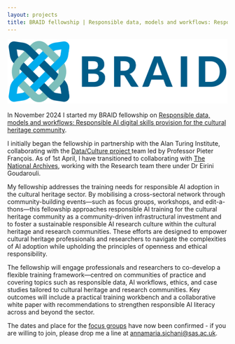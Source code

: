 ```yaml
---
layout: projects
title: BRAID fellowship | Responsible data, models and workflows: Responsible AI digital skills provision for the cultural heritage community
---
```



<a href="https://braiduk.org"><img src="../images/braid.jpg" width="600"/></a>



In November 2024 I started my BRAID fellowship on <a href="https://braiduk.org/responsible-data-models-and-workflows-responsible-ai-digital-skills-provision-for-the-cultural-heritage-community">Responsible data, models and workflows: Responsible AI digital skills provision for the cultural heritage community</a>. 

I initially began the fellowship in partnership with the Alan Turing Institute, collaborating with the <a href="https://www.turing.ac.uk/research/research-projects/dataculture-building-sustainable-communities-around-arts-and-humanities">Data/Culture project </a>team led by Professor Pieter François. As of 1st April, I have transitioned to collaborating with <a href="https://www.nationalarchives.gov.uk">The National Archives</a>, working with the Research team there under Dr Eirini Goudarouli.

My fellowship addresses the training needs for responsible AI adoption in the cultural heritage sector. ​By mobilising a cross-sectoral network through community-building events—such as focus groups, workshops, and edit-a-thons—this fellowship approaches responsible AI training for the cultural heritage community as a community-driven infrastructural investment and to foster a sustainable responsible AI research culture within the cultural heritage and research communities. These efforts are designed to empower cultural heritage professionals and researchers to navigate the complexities of AI adoption while upholding the principles of openness and ethical responsibility.

The fellowship will engage professionals and researchers to co-develop a flexible training framework—centred on communities of practice and covering topics such as responsible data, AI workflows, ethics, and case studies tailored to cultural heritage and research communities. Key outcomes will include a practical training workbench and a collaborative white paper with recommendations to strengthen responsible AI literacy across and beyond the sector.

The dates and place for the <a href="https://forms.office.com/pages/responsepage.aspx?id=uoBSGAB66kKUCBnq_RNVLmbN9naLSIJCsCrBQLohhgNUMktSV1VQMFg1OUdaNkEyWEc2UkdFSU9UWi4u&route=shorturl">focus groups</a> have now been confirmed - if you are willing to join, please drop me a line at annamaria.sichani@sas.ac.uk. 
